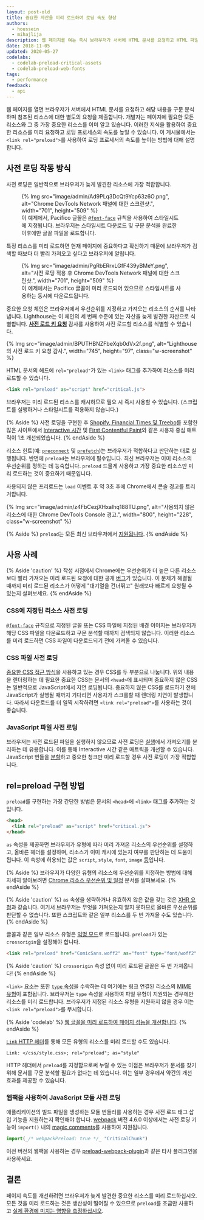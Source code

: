 ```yaml
---
layout: post-old
title: 중요한 자산을 미리 로드하여 로딩 속도 향상
authors:
  - houssein
  - mihajlija
description: 웹 페이지를 여는 즉시 브라우저가 서버에 HTML 문서를 요청하고 HTML 파일의 내용을 구문 분석하며 다른 외부 참조에 대한 별도의 요청을 제출합니다. 중요 요청 체인은 브라우저에서 우선 순위를 지정하고 가져오는 리소스 순서를 나타냅니다.
date: 2018-11-05
updated: 2020-05-27
codelabs:
  - codelab-preload-critical-assets
  - codelab-preload-web-fonts
tags:
  - performance
feedback:
  - api
---
```


웹 페이지를 열면 브라우저가 서버에서 HTML 문서를 요청하고 해당 내용을 구문 분석하며 참조된 리소스에 대한 별도의 요청을 제출합니다. 개발자는 페이지에 필요한 모든 리소스와 그 중 가장 중요한 리소스를 이미 알고 있습니다. 이러한 지식을 활용하여 중요한 리소스를 미리 요청하고 로딩 프로세스의 속도를 높일 수 있습니다. 이 게시물에서는 `<link rel="preload">`를 사용하여 로딩 프로세서의 속도를 높이는 방법에 대해 설명합니다.

## 사전 로딩 작동 방식

사전 로딩은 일반적으로 브라우저가 늦게 발견한 리소스에 가장 적합합니다.

<figure class="w-figure">{% Img src="image/admin/Ad9PLq3DcQt9Ycp63z6O.png", alt="Chrome DevTools Network 패널에 대한 스크린샷.", width="701", height="509" %} <figcaption class="w-figcaption">이 예제에서, Pacifico 글꼴은 <a href="/reduce-webfont-size/#defining-a-font-family-with-@font-face)"><code>@font-face</code></a> 규칙을 사용하여 스타일시트에 지정됩니다. 브라우저는 스타일시트 다운로드 및 구문 분석을 완료한 이후에만 글꼴 파일을 로드합니다.</figcaption></figure>

특정 리소스를 미리 로드하면 현재 페이지에 중요하다고 확신하기 때문에 브라우저가 검색할 때보다 더 빨리 가져오고 싶다고 브라우저에 알립니다.

<figure class="w-figure">{% Img src="image/admin/PgRbERrxLGfF439yBMeY.png", alt="사전 로딩 적용 후 Chrome DevTools Network 패널에 대한 스크린샷.", width="701", height="509" %} <figcaption class="w-figcaption">이 예제에서는 Pacifico 글꼴이 미리 로드되어 있으므로 스타일시트를 사용하는 동시에 다운로드됩니다.</figcaption></figure>

중요한 요청 체인은 브라우저에서 우선순위를 지정하고 가져오는 리소스의 순서를 나타냅니다. Lighthouse는 이 체인의 세 번째 수준에 있는 자산을 늦게 발견한 자산으로 식별합니다. [**사전 로드 키 요청**](/uses-rel-preload) 감사를 사용하여 사전 로드할 리소스를 식별할 수 있습니다.

{% Img src="image/admin/BPUTHBNZFbeXqb0dVx2f.png", alt="Lighthouse의 사전 로드 키 요청 감사.", width="745", height="97", class="w-screenshot" %}

HTML 문서의 헤드에 `rel="preload"`가 있는 `<link>` 태그를 추가하여 리소스를 미리 로드할 수 있습니다.

```html
<link rel="preload" as="script" href="critical.js">
```

브라우저는 미리 로드된 리소스를 캐시하므로 필요 시 즉시 사용할 수 있습니다. (스크립트를 실행하거나 스타일시트를 적용하지 않습니다.)

{% Aside %} 사전 로딩을 구현한 후 [Shopify, Financial Times 및 Treebo](https://medium.com/reloading/preload-prefetch-and-priorities-in-chrome-776165961bbf)를 포함한 많은 사이트에서 [Interactive 시간](/interactive) 및 [First Contentful Paint](/first-contentful-paint)와 같은 사용자 중심 매트릭이 1초 개선되었습니다. {% endAside %}

리소스 힌트(예: [`preconnect`](/preconnect-and-dns-prefetch) 및 [`prefetch`](/link-prefetch))는 브라우저가 적합하다고 판단하는 대로 실행됩니다. 반면에 `preload`는 브라우저에 필수입니다. 최신 브라우저는 이미 리소스의 우선순위를 정하는 데 능숙합니다. `preload` 드물게 사용하고 가장 중요한 리소스만 미리 로드하는 것이 중요하기 때문입니다.

사용되지 않은 프리로드는 `load` 이벤트 후 약 3초 후에 Chrome에서 콘솔 경고를 트리거합니다.

{% Img src="image/admin/z4FbCezjXHxaIhq188TU.png", alt="사용되지 않은 리소스에 대한 Chrome DevTools Console 경고.", width="800", height="228", class="w-screenshot" %}

{% Aside %} `preload`는 모든 최신 브라우저에서 [지원됩니다](https://developer.mozilla.org/docs/Web/HTML/Preloading_content#Browser_compatibility). {% endAside %}

## 사용 사례

{% Aside 'caution' %} 작성 시점에서 Chrome에는 우선순위가 더 높은 다른 리소스보다 빨리 가져오는 미리 로드된 요청에 대한 공개 [버그](https://bugs.chromium.org/p/chromium/issues/detail?id=788757)가 있습니다. 이 문제가 해결될 때까지 미리 로드된 리소스가 어떻게 "대기열을 건너뛰고" 원래보다 빠르게 요청될 수 있는지 살펴보세요. {% endAside %}

### CSS에 지정된 리소스 사전 로딩

[`@font-face`](/reduce-webfont-size/#defining-a-font-family-with-@font-face) 규칙으로 지정된 글꼴 또는 CSS 파일에 지정된 배경 이미지는 브라우저가 해당 CSS 파일을 다운로드하고 구문 분석할 때까지 검색되지 않습니다. 이러한 리소스를 미리 로드하면 CSS 파일이 다운로드되기 전에 가져올 수 있습니다.

### CSS 파일 사전 로딩

[중요한 CSS 접근 방식](/extract-critical-css)을 사용하고 있는 경우 CSS를 두 부분으로 나눕니다. 위의 내용을 렌더링하는 데 필요한 중요한 CSS는 문서의 `<head>`에 표시되며 중요하지 않은 CSS는 일반적으로 JavaScript에서 지연 로딩됩니다. 중요하지 않은 CSS를 로드하기 전에 JavaScript가 실행될 때까지 기다리면 사용자가 스크롤할 때 렌더링 지연이 발생합니다. 따라서 다운로드를 더 일찍 시작하려면 `<link rel="preload">`를 사용하는 것이 좋습니다.

### JavaScript 파일 사전 로딩

브라우저는 사전 로드된 파일을 실행하지 않으므로 사전 로딩은 [실행](/bootup-time)에서 가져오기를 분리하는 데 유용합니다. 이를 통해  Interactive 시간 같은 매트릭을 개선할 수 있습니다. JavaScript 번들을 [분할](/reduce-javascript-payloads-with-code-splitting)하고 중요한 청크만 미리 로드할 경우 사전 로딩이 가장 적합합니다.

## rel=preload 구현 방법

`preload`를 구현하는 가장 간단한 방법은 문서의 `<head>`에 `<link>` 태그를 추가하는 것입니다.

```html
<head>
  <link rel="preload" as="script" href="critical.js">
</head>
```

`as` 속성을 제공하면 브라우저가 유형에 따라 미리 가져온 리소스의 우선순위를 설정하고, 올바른 헤더를 설정하며, 리소스가 이미 캐시에 있는지 여부를 판단하는 데 도움이 됩니다. 이 속성에 허용되는 값은 `script`, `style`, `font`, `image`  [등](https://developer.mozilla.org/docs/Web/HTML/Element/link#Attributes)입니다.

{% Aside %} 브라우저가 다양한 유형의 리소스에 우선순위를 지정하는 방법에 대해 자세히 알아보려면 [Chrome 리소스 우선순위 및 일정](https://docs.google.com/document/d/1bCDuq9H1ih9iNjgzyAL0gpwNFiEP4TZS-YLRp_RuMlc/edit) 문서를 살펴보세요. {% endAside %}

{% Aside 'caution' %} `as` 속성을 생략하거나 유효하지 않은 값을 갖는 것은 [XHR 요청](https://developer.mozilla.org/docs/Web/API/XMLHttpRequest)과 같습니다. 여기서 브라우저는 무엇을 가져오는지 알지 못하므로 올바른 우선순위를 판단할 수 없습니다. 또한 스크립트와 같은 일부 리소스를 두 번 가져올 수도 있습니다. {% endAside %}

글꼴과 같은 일부 리소스 유형은 [익명 모드](https://www.w3.org/TR/css-fonts-3/#font-fetching-requirements)로 로드됩니다. `preload`가 있는 `crossorigin`을 설정해야 합니다.

```html
<link rel="preload" href="ComicSans.woff2" as="font" type="font/woff2" crossorigin>
```

{% Aside 'caution' %} `crossorigin` 속성 없이 미리 로드된 글꼴은 두 번 가져옵니다! {% endAside %}

`<link>` 요소는 또한 [`type` 속성](https://developer.mozilla.org/docs/Web/HTTP/Basics_of_HTTP/MIME_types)을 수락하는 데 여기에는 링크 연결된 리소스의 [MIME 유형](https://developer.mozilla.org/docs/Web/HTTP/Basics_of_HTTP/MIME_types)이 포함됩니다. 브라우저는 `type` 속성을 사용하여 파일 유형이 지원되는 경우에만 리소스를 미리 로드합니다. 브라우저가 지정된 리소스 유형을 지원하지 않을 경우 이는 `<link rel="preload">`를 무시합니다.

{% Aside 'codelab' %}  [웹 글꼴을 미리 로드하여 페이지 성능을 개선합니다](/codelab-preload-web-fonts). {% endAside %}

[`Link` HTTP 헤더](https://developer.mozilla.org/docs/Web/HTTP/Headers/Link)를 통해 모든 유형의 리소스를 미리 로드할 수도 있습니다.

`Link: </css/style.css>; rel="preload"; as="style"`

HTTP 헤더에서 `preload`를 지정함으로써 누릴 수 있는 이점은 브라우저가 문서를 찾기 위해 문서를 구문 분석할 필요가 없다는 데 있습니다. 이는 일부 경우에서 약간의 개선 효과를 제공할 수 있습니다.

### 웹팩을 사용하여 JavaScript 모듈 사전 로딩

애플리케이션의 빌드 파일을 생성하는 모듈 번들러를 사용하는 경우 사전 로드 태그 삽입 기능을 지원하는지 확인해야 합니다. [webpack](https://webpack.js.org/) 버전 4.6.0 이상에서는 사전 로딩 기능이 `import()` 내의 [magic comments](https://webpack.js.org/api/module-methods/#magic-comments)를 사용하여 지원됩니다.

```js
import(_/* webpackPreload: true */_ "CriticalChunk")
```

이전 버전의 웹팩을 사용하는 경우 [preload-webpack-plugin](https://github.com/GoogleChromeLabs/preload-webpack-plugin)과 같은 타사 플러그인을 사용하세요.

## 결론

페이지 속도를 개선하려면 브라우저가 늦게 발견한 중요한 리소스를 미리 로드하십시오. 모든 것을 미리 로드하는 것은 생산성이 떨어질 수 있으므로 `preload`를 조금만 사용하고 [실제 환경에 미치는 영향을 측정하십시오](/fast#measure-performance-in-the-field).
